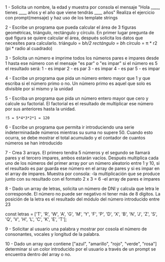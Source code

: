 1 - Solicita un nombre, la edad y muestra por consola el mensaje "Hola ____, tienes ____ años y el año que viene tendrás ____ años"
Realiza el ejercicio con prompt(mensaje) y haz uso de los template strings

2 - Escribe un programa que pueda calcular el área de 3 figuras geométricas, triángulo, rectángulo y círculo. En primer lugar pregunta de qué figura se quiere calcular el área, después solicita los datos que necesites para calcularlo.
    triángulo = b*h/2
    rectángulo = b*h
    círculo = π * r2 (pi * radio al cuadrado)

3 - Solicita un número e imprime todos los números pares e impares desde 1 hasta ese número con el mensaje "es par" o "es impar"
    si el número es 5 el resultado será:
        1 - es impar
        2 - es par
        3 - es impar
        4 - es par
        5 - es impar

4 - Escribe un programa que pida un número entero mayor que 1 y que escriba si el número primo o no.
    Un número primo es aquel que solo es divisible por sí mismo y la unidad

5 - Escriba un programa que pida un número entero mayor que cero y calcule su factorial.
    El factorial es el resultado de multiplicar ese número por sus anteriores hasta la unidad.

    !5 = 5*4*3*2*1 = 120

6 - Escribe un programa que permita ir introduciendo una serie indeterminadade números mientras su suma no supere 50. Cuando esto ocurra, se debe mostrar el total acumulado y el contador de cuantos números se han introducido

7 - Crea 3 arrays. El primero tendra 5 números y el segundo se llamará pares y el tercero impares, ambos estarán vacíos. Después multiplica cada uno de los números del primer array por un número aleatorio entre 1 y 10, si el resultado es par guarda ese número en el array de pares y si es impar en el array de impares. Muestra por consola:
    -la multiplicación que se produce junto con su resultado con el formato 2 x 3 = 6
    -el array de pares e impares

8 - Dado un array de letras, solicita un número de DNI y calcula que letra le corresponde. El número no puede ser negativo ni tener más de 8 dígitos. La posición de la letra es el resultado del módulo del número introducido entre 23

const letras = ['T', 'R', 'W', 'A', 'G', 'M', 'Y', 'F', 'P', 'D', 'X', 'B', 'N', 'J', 'Z', 'S', 'Q', 'V', 'H', 'L', 'C', 'K', 'E', 'T'];

9 - Solicitar al usuario una palabra y mostrar por cosola el número de consonantes, vocales y longitud de la palabra.

10 - Dado un array que contiene ["azul", "amarillo", "rojo", "verde", "rosa"] determinar si un color introducido por el usuario a través de un prompt se encuentra dentro del array o no.